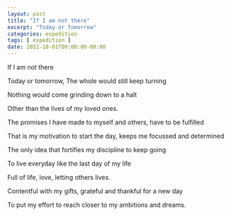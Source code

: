 ```yaml
---
layout: post
title: "If I am not there"
excerpt: "Today or Tomorrow"
categories: expedition
tags: [ expedition ]
date: 2022-10-01T00:00:00-00:00
---
```


If I am not there

Today or tomorrow, The whole would still keep turning

Nothing would come grinding down to a halt

Other than the lives of my loved ones.

The promises I have made to myself and others, have to be fulfilled

That is my motivation to start the day, keeps me focussed and determined

The only idea that fortifies my discipline to keep going

To live everyday like the last day of my life

Full of life, love, letting others lives.

Contentful with my gifts, grateful and thankful for a new day

To put my effort to reach closer to my ambitions and dreams.
